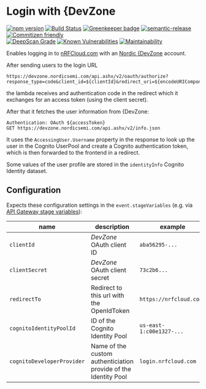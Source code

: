 # Login with {DevZone

[![npm version](https://img.shields.io/npm/v/@nrfcloud/devzone-oauth.svg)](https://www.npmjs.com/package/@nrfcloud/devzone-oauth)
[![Build Status](https://travis-ci.org/nRFCloud/devzone-oauth.svg?branch=master)](https://travis-ci.org/nRFCloud/devzone-oauth)
[![Greenkeeper badge](https://badges.greenkeeper.io/nrfcloud/devzone-oauth.svg)](https://greenkeeper.io/)
[![semantic-release](https://img.shields.io/badge/%20%20%F0%9F%93%A6%F0%9F%9A%80-semantic--release-e10079.svg)](https://github.com/semantic-release/semantic-release)
[![Commitizen friendly](https://img.shields.io/badge/commitizen-friendly-brightgreen.svg)](http://commitizen.github.io/cz-cli/)  
[![DeepScan Grade](https://deepscan.io/api/projects/1770/branches/7588/badge/grade.svg)](https://deepscan.io/dashboard/#view=project&pid=1770&bid=7588)
[![Known Vulnerabilities](https://snyk.io/test/github/nrfcloud/devzone-oauth/badge.svg?targetFile=package.json)](https://snyk.io/test/github/nrfcloud/devzone-oauth?targetFile=package.json)
[![Maintainability](https://api.codeclimate.com/v1/badges/e94dc6b5b7c7a13829e8/maintainability)](https://codeclimate.com/github/nRFCloud/devzone-oauth/maintainability)

Enables logging in to [nRFCloud.com](https://nrfcloud.com/) with an [Nordic {DevZone](https://devzone.nordicsemi.com/) account.

After sending users to the login URL
```
https://devzone.nordicsemi.com/api.ashx/v2/oauth/authorize?response_type=code&client_id=${clientId}&redirect_uri=${encodeURIComponent(redirectUri)}`
```
the lambda receives and authentication code in the redirect
which it exchanges for an access token (using the client secret).

After that it fetches the user information from {DevZone:
```
Authentication: OAuth ${accessToken}
GET https://devzone.nordicsemi.com/api.ashx/v2/info.json
```

It uses the `AccessingUser.Username` property in the response to 
look up the user in the Cognito UserPool and create a 
Cognito authentication token, which is then forwarded to the frontend
in a redirect.

Some values of the user profile are stored in the `identityInfo`
Cognito Identity dataset.

## Configuration

Expects these configuration settings in the `event.stageVariables` 
(e.g. via [API Gateway stage variables](https://docs.aws.amazon.com/apigateway/latest/developerguide/stage-variables.html)):

| name | description | example |
|------|-------------|---------|
| `clientId` | *DevZone* OAuth client ID | `aba56295-...` |
| `clientSecret` | *DevZone* OAuth client secret | `73c2b6...` |
| `redirectTo` | Redirect to this url with the OpenIdToken | `https://nrfcloud.com/` |
| `cognitoIdentityPoolId` | ID of the Cognito Identity Pool | `us-east-1:c00e1327-...` |
| `cognitoDeveloperProvider` | Name of the custom authenticiation provide of the Identity Pool | `login.nrfcloud.com` |
